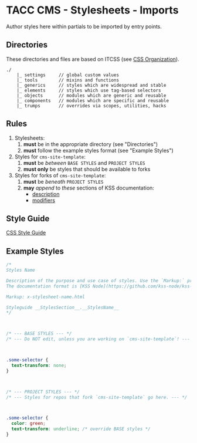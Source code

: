 # TACC CMS - Stylesheets - Imports

Author styles here within partials to be imported by entry points.

## Directories

These directories and files are based on ITCSS (see [CSS Organization][tacc-css-org]).

    ./
        |_ settings     // global custom values
        |_ tools        // mixins and functions
        |_ generics     // styles which are widespread and stable
        |_ elements     // styles which use tag-based selectors
        |_ objects      // modules which are generic and reusable
        |_ components   // modules which are specific and reusable
        |_ trumps       // overrides via scopes, utilities, hacks

[tacc-css-org]: https://confluence.tacc.utexas.edu/x/DADMBQ

## Rules

1. Stylesheets:
    1. __must__ be in the appropriate directory (see "Directories")
    1. __must__ follow the example styles format (see "Example Styles")
2. Styles for `cms-site-template`:
    1. __must__ be _between_ `BASE STYLES` and `PROJECT STYLES`
    2. __must only__ be styles that should be available to forks
3. Styles for forks of `cms-site-template`:
    1. __must__ be _beneath_ `PROJECT STYLES`
    2. __may__ _append_ to _these_ sections of KSS documentation:
        - [description][kss-desc]
        - [modifiers][kss-mods]

[kss-mods]: https://github.com/kss-node/kss/blob/spec/SPEC.md#the-modifiers
[kss-desc]: https://github.com/kss-node/kss/blob/spec/SPEC.md#the-heading-and-description

## Style Guide

[CSS Style Guide](https://confluence.tacc.utexas.edu/x/ZQALBg)

## Example Styles

```css
/*
Styles Name

Description of the purpose and use case of styles. Use the `Markup:` property to link to sample markup.
The documentation format is [KSS Node](https://github.com/kss-node/kss-node/blob/master/README.md).

Markup: x-stylesheet-name.html

Styleguide __StylesSection__.__StylesName__
*/



/* --- BASE STYLES --- */
/* --- Do NOT edit, unless you are working on `cms-site-template`! --- */



.some-selector {
  text-transform: none;
}



/* --- PROJECT STYLES --- */
/* --- Styles for repos that fork `cms-site-template` go here. --- */



.some-selector {
  color: green;
  text-transform: underline; /* override BASE styles */
}
```
